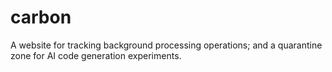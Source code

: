 # carbon
A website for tracking background processing operations; and a quarantine zone for AI code generation experiments.
